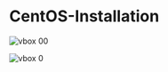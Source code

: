 # CentOS-Installation

![vbox 00](https://github.com/user-attachments/assets/3933ed20-926f-4c5a-a87b-bb2e750ca56e)

![vbox 0](https://github.com/user-attachments/assets/11092469-cf31-4ac1-84c9-a62b21d01f1c)



